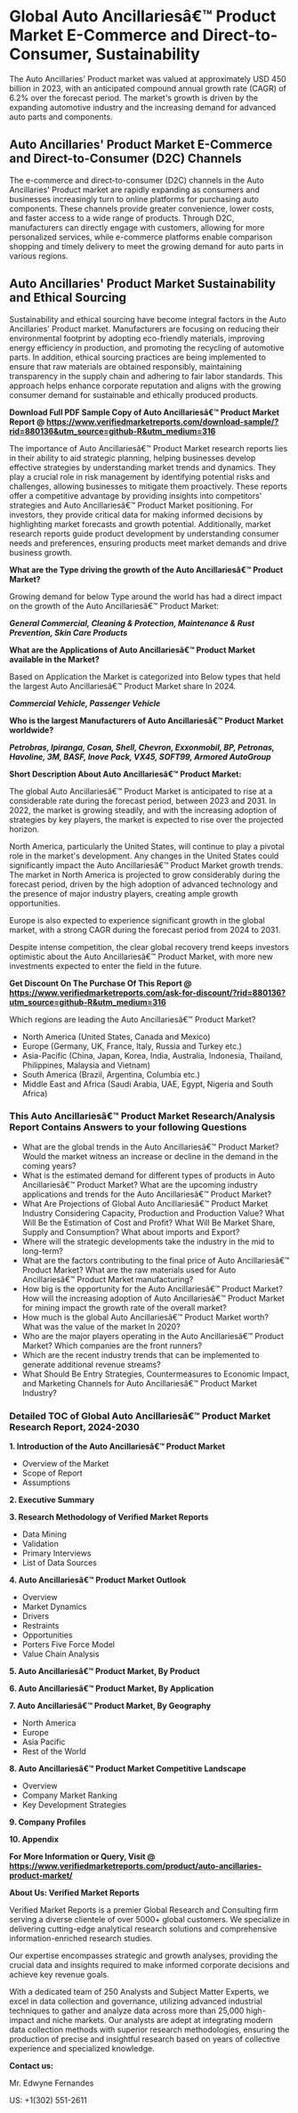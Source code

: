 <h1>Global Auto Ancillariesâ€™ Product Market E-Commerce and Direct-to-Consumer, Sustainability</h1><p class=""><p>The Auto Ancillaries' Product market was valued at approximately USD 450 billion in 2023, with an anticipated compound annual growth rate (CAGR) of 6.2% over the forecast period. The market's growth is driven by the expanding automotive industry and the increasing demand for advanced auto parts and components.</p><h2>Auto Ancillaries' Product Market E-Commerce and Direct-to-Consumer (D2C) Channels</h2><p>The e-commerce and direct-to-consumer (D2C) channels in the Auto Ancillaries' Product market are rapidly expanding as consumers and businesses increasingly turn to online platforms for purchasing auto components. These channels provide greater convenience, lower costs, and faster access to a wide range of products. Through D2C, manufacturers can directly engage with customers, allowing for more personalized services, while e-commerce platforms enable comparison shopping and timely delivery to meet the growing demand for auto parts in various regions.</p><h2>Auto Ancillaries' Product Market Sustainability and Ethical Sourcing</h2><p>Sustainability and ethical sourcing have become integral factors in the Auto Ancillaries' Product market. Manufacturers are focusing on reducing their environmental footprint by adopting eco-friendly materials, improving energy efficiency in production, and promoting the recycling of automotive parts. In addition, ethical sourcing practices are being implemented to ensure that raw materials are obtained responsibly, maintaining transparency in the supply chain and adhering to fair labor standards. This approach helps enhance corporate reputation and aligns with the growing consumer demand for sustainable and ethically produced products.</p></p><p class=""><strong>Download Full PDF Sample Copy of Auto Ancillariesâ€™ Product Market Report @ <a href="https://www.verifiedmarketreports.com/download-sample/?rid=880136&utm_source=github-R&utm_medium=316" target="_blank">https://www.verifiedmarketreports.com/download-sample/?rid=880136&utm_source=github-R&utm_medium=316</a></strong></p><p>The importance of&nbsp;Auto Ancillariesâ€™ Product Market research reports lies in their ability to aid strategic planning, helping businesses develop effective strategies by understanding market trends and dynamics. They play a crucial role in risk management by identifying potential risks and challenges, allowing businesses to mitigate them proactively. These reports offer a competitive advantage by providing insights into competitors' strategies and Auto Ancillariesâ€™ Product Market positioning. For investors, they provide critical data for making informed decisions by highlighting market forecasts and growth potential. Additionally, market research reports guide product development by understanding consumer needs and preferences, ensuring products meet market demands and drive business growth.</p><p><strong>What are the&nbsp;Type driving the growth of the Auto Ancillariesâ€™ Product Market?</strong></p><p id="" class="">Growing demand for below Type around the world has had a direct impact on the growth of the Auto Ancillariesâ€™ Product Market:</p><p class=""><em><strong>General Commercial, Cleaning & Protection, Maintenance & Rust Prevention, Skin Care Products</strong></em></p><p class=""><strong>What are the&nbsp;Applications&nbsp;of Auto Ancillariesâ€™ Product Market available in the Market?</strong></p><p id="" class="">Based on Application the Market is categorized into Below types that held the largest Auto Ancillariesâ€™ Product Market share In 2024.</p><p class=""><em><strong>Commercial Vehicle, Passenger Vehicle</strong></em></p><p class=""><strong>Who is the largest Manufacturers of Auto Ancillariesâ€™ Product Market worldwide?</strong></p><p><em><strong>Petrobras, Ipiranga, Cosan, Shell, Chevron, Exxonmobil, BP, Petronas, Havoline, 3M, BASF, Inove Pack, VX45, SOFT99, Armored AutoGroup</strong></em></p><p id="" class=""><strong>Short Description About Auto Ancillariesâ€™ Product Market:</strong></p><p>The global Auto Ancillariesâ€™ Product Market is anticipated to rise at a considerable rate during the forecast period, between 2023 and 2031. In 2022, the market is growing steadily, and with the increasing adoption of strategies by key players, the market is expected to rise over the projected horizon.</p><p>North America, particularly the United States, will continue to play a pivotal role in the market's development. Any changes in the United States could significantly impact the Auto Ancillariesâ€™ Product Market growth trends. The market in North America is projected to grow considerably during the forecast period, driven by the high adoption of advanced technology and the presence of major industry players, creating ample growth opportunities.</p><p>Europe is also expected to experience significant growth in the global market, with a strong CAGR during the forecast period from 2024 to 2031.</p><p>Despite intense competition, the clear global recovery trend keeps investors optimistic about the Auto Ancillariesâ€™ Product Market, with more new investments expected to enter the field in the future.</p><p id="" class=""><strong>Get Discount On The Purchase Of This Report @ <a href="https://www.verifiedmarketreports.com/ask-for-discount/?rid=880136?utm_source=github-R&utm_medium=316" target="_blank">https://www.verifiedmarketreports.com/ask-for-discount/?rid=880136?utm_source=github-R&utm_medium=316</a></strong></p><p class="">Which regions are leading the Auto Ancillariesâ€™ Product Market?</p><ul><li>North America (United States, Canada and Mexico)</li><li>Europe (Germany, UK, France, Italy, Russia and Turkey etc.)</li><li>Asia-Pacific (China, Japan, Korea, India, Australia, Indonesia, Thailand, Philippines, Malaysia and Vietnam)</li><li>South America (Brazil, Argentina, Columbia etc.)</li><li>Middle East and Africa (Saudi Arabia, UAE, Egypt, Nigeria and South Africa)</li></ul><h3 id="" class="">This Auto Ancillariesâ€™ Product Market Research/Analysis Report Contains Answers to your following Questions</h3><ul><li>What are the global trends in the Auto Ancillariesâ€™ Product Market? Would the market witness an increase or decline in the demand in the coming years?</li><li>What is the estimated demand for different types of products in Auto Ancillariesâ€™ Product Market? What are the upcoming industry applications and trends for the Auto Ancillariesâ€™ Product Market?</li><li>What Are Projections of Global Auto Ancillariesâ€™ Product Market Industry Considering Capacity, Production and Production Value? What Will Be the Estimation of Cost and Profit? What Will Be Market Share, Supply and Consumption? What about imports and Export?</li><li>Where will the strategic developments take the industry in the mid to long-term?</li><li>What are the factors contributing to the final price of Auto Ancillariesâ€™ Product Market? What are the raw materials used for Auto Ancillariesâ€™ Product Market manufacturing?</li><li>How big is the opportunity for the Auto Ancillariesâ€™ Product Market? How will the increasing adoption of Auto Ancillariesâ€™ Product Market for mining impact the growth rate of the overall market?</li><li>How much is the global Auto Ancillariesâ€™ Product Market worth? What was the value of the market In 2020?</li><li>Who are the major players operating in the Auto Ancillariesâ€™ Product Market? Which companies are the front runners?</li><li>Which are the recent industry trends that can be implemented to generate additional revenue streams?</li><li>What Should Be Entry Strategies, Countermeasures to Economic Impact, and Marketing Channels for Auto Ancillariesâ€™ Product Market Industry?</li></ul><h3 id="" class="">Detailed TOC of Global Auto Ancillariesâ€™ Product Market Research Report, 2024-2030</h3><p id="" class=""><strong>1. Introduction of the Auto Ancillariesâ€™ Product Market</strong></p><ul><li>Overview of the Market</li><li>Scope of Report</li><li>Assumptions</li></ul><p id="" class=""><strong>2. Executive Summary</strong></p><p id="" class=""><strong>3. Research Methodology of Verified Market Reports</strong></p><ul><li>Data Mining</li><li>Validation</li><li>Primary Interviews</li><li>List of Data Sources</li></ul><p id="" class=""><strong>4. Auto Ancillariesâ€™ Product Market Outlook</strong></p><ul><li>Overview</li><li>Market Dynamics</li><li>Drivers</li><li>Restraints</li><li>Opportunities</li><li>Porters Five Force Model</li><li>Value Chain Analysis</li></ul><p id="" class=""><strong>5. Auto Ancillariesâ€™ Product Market, By Product</strong></p><p id="" class=""><strong>6. Auto Ancillariesâ€™ Product Market, By Application</strong></p><p id="" class=""><strong>7. Auto Ancillariesâ€™ Product Market, By Geography</strong></p><ul><li>North America</li><li>Europe</li><li>Asia Pacific</li><li>Rest of the World</li></ul><p id="" class=""><strong>8. Auto Ancillariesâ€™ Product Market Competitive Landscape</strong></p><ul><li>Overview</li><li>Company Market Ranking</li><li>Key Development Strategies</li></ul><p id="" class=""><strong>9. Company Profiles</strong></p><p id="" class=""><strong>10. Appendix</strong></p><p id="" class=""><strong>For More Information or Query, Visit @ <a href="https://www.verifiedmarketreports.com/product/auto-ancillaries-product-market/" target="_blank">https://www.verifiedmarketreports.com/product/auto-ancillaries-product-market/</a></strong></p><p id="" class=""><strong>About Us: Verified Market Reports</strong></p><p id="" class="">Verified Market Reports is a premier Global Research and Consulting firm serving a diverse clientele of over 5000+ global customers. We specialize in delivering cutting-edge analytical research solutions and comprehensive information-enriched research studies.</p><p id="" class="">Our expertise encompasses strategic and growth analyses, providing the crucial data and insights required to make informed corporate decisions and achieve key revenue goals.</p><p id="" class="">With a dedicated team of 250 Analysts and Subject Matter Experts, we excel in data collection and governance, utilizing advanced industrial techniques to gather and analyze data across more than 25,000 high-impact and niche markets. Our analysts are adept at integrating modern data collection methods with superior research methodologies, ensuring the production of precise and insightful research based on years of collective experience and specialized knowledge.</p><p id="" class=""><strong>Contact us:</strong></p><p id="" class="">Mr. Edwyne Fernandes</p><p id="" class="">US: +1(302) 551-2611</p>